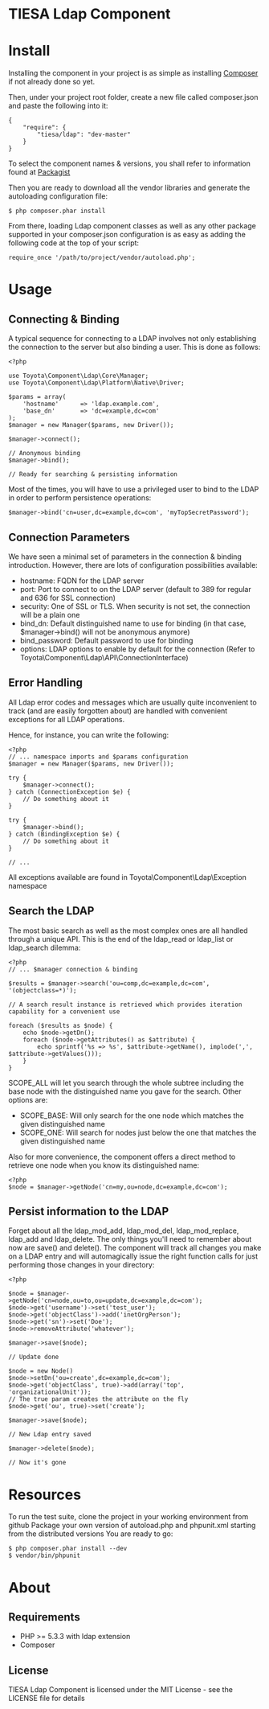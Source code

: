 TIESA Ldap Component
====================

Install
=======

Installing the component in your project is as simple as installing [Composer](http://getcomposer.org/download/)
if not already done so yet.

Then, under your project root folder, create a new file called composer.json and paste the following into it:

    {
        "require": {
            "tiesa/ldap": "dev-master"
        }
    }

To select the component names & versions, you shall refer to information found at [Packagist](http://packagist.org)

Then you are ready to download all the vendor libraries and generate the autoloading configuration file:

    $ php composer.phar install

From there, loading Ldap component classes as well as any other package supported in your composer.json configuration 
is as easy as adding the following code at the top of your script:

    require_once '/path/to/project/vendor/autoload.php';

Usage
=====

Connecting & Binding
--------------------

A typical sequence for connecting to a LDAP involves not only establishing the connection to the server
but also binding a user. This is done as follows:

    <?php

    use Toyota\Component\Ldap\Core\Manager;
    use Toyota\Component\Ldap\Platform\Native\Driver;

    $params = array(
        'hostname'      => 'ldap.example.com',
        'base_dn'       => 'dc=example,dc=com'
    );
    $manager = new Manager($params, new Driver());

    $manager->connect();

    // Anonymous binding
    $manager->bind();

    // Ready for searching & persisting information

Most of the times, you will have to use a privileged user to bind to the LDAP in order to perform
persistence operations:

    $manager->bind('cn=user,dc=example,dc=com', 'myTopSecretPassword');

Connection Parameters
---------------------

We have seen a minimal set of parameters in the connection & binding introduction. However, there
are lots of configuration possibilities available:
- hostname: FQDN for the LDAP server
- port: Port to connect to on the LDAP server (default to 389 for regular and 636 for SSL connection)
- security: One of SSL or TLS. When security is not set, the connection will be a plain one
- bind_dn: Default distinguished name to use for binding (in that case, $manager->bind() will not be anonymous anymore)
- bind_password: Default password to use for binding
- options: LDAP options to enable by default for the connection (Refer to Toyota\Component\Ldap\API\ConnectionInterface)

Error Handling
--------------

All Ldap error codes and messages which are usually quite inconvenient to track (and are easily forgotten about) are
handled with convenient exceptions for all LDAP operations.

Hence, for instance, you can write the following:

    <?php
    // ... namespace imports and $params configuration
    $manager = new Manager($params, new Driver());

    try {
        $manager->connect();
    } catch (ConnectionException $e) {
        // Do something about it
    }

    try {
        $manager->bind();
    } catch (BindingException $e) {
        // Do something about it
    }

    // ...

All exceptions available are found in Toyota\Component\Ldap\Exception namespace

Search the LDAP
---------------

The most basic search as well as the most complex ones are all handled through a unique API. This is the end of the
ldap_read or ldap_list or ldap_search dilemma:

    <?php
    // ... $manager connection & binding

    $results = $manager->search('ou=comp,dc=example,dc=com', '(objectclass=*)');

    // A search result instance is retrieved which provides iteration capability for a convenient use

    foreach ($results as $node) {
        echo $node->getDn();
        foreach ($node->getAttributes() as $attribute) {
            echo sprintf('%s => %s', $attribute->getName(), implode(',', $attribute->getValues()));
        }
    }

SCOPE_ALL will let you search through the whole subtree including the base node with the distinguished name
you gave for the search. Other options are:
- SCOPE_BASE: Will only search for the one node which matches the given distinguished name
- SCOPE_ONE: Will search for nodes just below the one that matches the given distinguished name

Also for more convenience, the component offers a direct method to retrieve one node when you know its
distinguished name:

    <?php
    $node = $manager->getNode('cn=my,ou=node,dc=example,dc=com');

Persist information to the LDAP
-------------------------------

Forget about all the ldap_mod_add, ldap_mod_del, ldap_mod_replace, ldap_add and ldap_delete. The only things you'll
need to remember about now are save() and delete(). The component will track all changes you make on a LDAP entry
and will automagically issue the right function calls for just performing those changes in your directory:

    <?php

    $node = $manager->getNode('cn=node,ou=to,ou=update,dc=example,dc=com');
    $node->get('username')->set('test_user');
    $node->get('objectClass')->add('inetOrgPerson');
    $node->get('sn')->set('Doe');
    $node->removeAttribute('whatever');

    $manager->save($node);

    // Update done

    $node = new Node()
    $node->setDn('ou=create',dc=example,dc=com');
    $node->get('objectClass', true)->add(array('top', 'organizationalUnit'));
    // The true param creates the attribute on the fly
    $node->get('ou', true)->set('create');

    $manager->save($node);

    // New Ldap entry saved

    $manager->delete($node);

    // Now it's gone

Resources
=========

To run the test suite, clone the project in your working environment from github
Package your own version of autoload.php and phpunit.xml starting from the distributed versions
You are ready to go:

    $ php composer.phar install --dev
    $ vendor/bin/phpunit

About
=====

Requirements
------------

- PHP >= 5.3.3 with ldap extension
- Composer

License
-------

TIESA Ldap Component is licensed under the MIT License - see the LICENSE file for details
